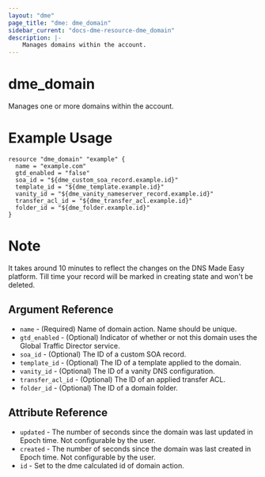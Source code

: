 ```yaml
---
layout: "dme"
page_title: "dme: dme_domain"
sidebar_current: "docs-dme-resource-dme_domain"
description: |-
    Manages domains within the account.
---
```


# dme_domain #
Manages one or more domains within the account.

# Example Usage #
```hcl
resource "dme_domain" "example" {
  name = "example.com"
  gtd_enabled = "false"
  soa_id = "${dme_custom_soa_record.example.id}"
  template_id = "${dme_template.example.id}"
  vanity_id = "${dme_vanity_nameserver_record.example.id}"
  transfer_acl_id = "${dme_transfer_acl.example.id}"
  folder_id = "${dme_folder.example.id}"
}

```

# Note #
It takes around 10 minutes to reflect the changes on the DNS Made Easy platform. Till time your record will be marked in creating state and won't be deleted.

## Argument Reference ##
* `name` - (Required) Name of domain action. Name should be unique.
* `gtd_enabled` - (Optional) Indicator of whether or not this domain uses the Global Traffic Director service.
* `soa_id` - (Optional) The ID of a custom SOA record.
* `template_id` - (Optional) The ID of a template applied to the domain.
* `vanity_id` - (Optional) The ID of a vanity DNS configuration.
* `transfer_acl_id` - (Optional) The ID of an applied transfer ACL.
* `folder_id` - (Optional) The ID of a domain folder.

## Attribute Reference ##
* `updated` - The number of seconds since the domain
was last updated in Epoch time. Not configurable by the user.
* `created` - The number of seconds since the domain
was last created in Epoch time. Not configurable by the user.
* `id` - Set to the dme calculated id of domain action.